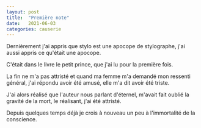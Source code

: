 ```yaml
---
layout: post
title:  "Première note"
date:   2021-06-03
categories: causerie
---
```


Dernièrement j'ai appris que stylo est une apocope de stylographe, j'ai aussi appris ce qu'était une apocope.

C'était dans le livre le petit prince, que j'ai lu pour la première fois.

La fin ne m'a pas attristé et quand ma femme m'a demandé mon ressenti général, j'ai répondu avoir été amusé, elle m'a dit avoir été triste.

J'ai alors réalisé que l'auteur nous parlant d'éternel, m'avait fait oublié la gravité de la mort, le réalisant, j'ai été attristé.

Depuis quelques temps déjà je crois à nouveau un peu à l'immortalité de la conscience.
